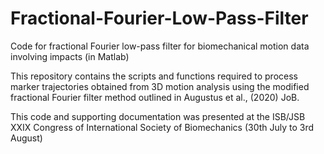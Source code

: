 # Fractional-Fourier-Low-Pass-Filter
Code for fractional Fourier low-pass filter for biomechanical motion data involving impacts (in Matlab)

This repository contains the scripts and functions required to process marker trajectories obtained from 3D motion analysis using the modified fractional Fourier filter method outlined in Augustus et al., (2020) JoB.

This code and supporting documentation was presented at the ISB/JSB XXIX Congress of International Society of Biomechanics (30th July to 3rd August)
